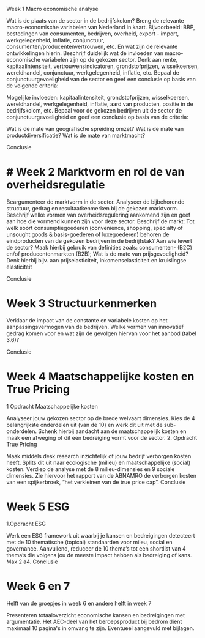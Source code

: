 Week 1 Macro economische analyse

Wat is de plaats van de sector in de bedrijfskolom?
Breng de relevante macro-economische variabelen van Nederland in kaart.
Bijvoorbeeld: BBP, bestedingen van consumenten, bedrijven, overheid, export - import, werkgelegenheid, inflatie, conjunctuur, consumenten/producentenvertrouwen, etc. En wat zijn de relevante ontwikkelingen hierin.
Beschrijf duidelijk wat de invloeden van macro-economische variabelen zijn op de gekozen sector.
Denk aan rente, kapitaalintensiteit, vertrouwensindicatoren, grondstofprijzen, wisselkoersen, wereldhandel, conjunctuur, werkgelegenheid, inflatie, etc.
Bepaal de conjunctuurgevoeligheid van de sector en geef een conclusie op basis van de volgende
criteria:

Mogelijke invloeden: kapitaalintensiteit, grondstofprijzen, wisselkoersen, wereldhandel, werkgelegenheid, inflatie, aard van producten, positie in de bedrijfskolom, etc.
Bepaal voor de gekozen bedrijven uit de sector de conjunctuurgevoeligheid en geef een conclusie op
basis van de criteria:

Wat is de mate van geografische spreiding omzet?
Wat is de mate van productdiversificatie?
Wat is de mate van marktmacht?
 

Conclusie

 

# # Week 2 Marktvorm en rol de van overheidsregulatie

Beargumenteer de marktvorm in de sector.
Analyseer de bijbehorende structuur, gedrag en resultaatkenmerken bij de gekozen marktvorm.
Beschrijf welke vormen van overheidsregulering aankomend zijn en geef aan hoe die vormend kunnen zijn voor deze sector.
Beschrijf de markt:
Tot welk soort consumptiegoederen (convenience, shopping, specialty of unsought goods & basis-goederen of luxegoederen) behoren de eindproducten van de gekozen bedrijven in de bedrijfstak?
Aan wie levert de sector?
Maak hierbij gebruik van definities zoals: consumenten- (B2C) en/of producentenmarkten (B2B);
Wat is de mate van prijsgevoeligheid?
Denk hierbij bijv. aan prijselasticiteit, inkomenselasticiteit en kruislingse elasticiteit
 

Conclusie

 

# Week 3 Structuurkenmerken

Verklaar de impact van de constante en variabele kosten op het aanpassingsvermogen van de bedrijven.
Welke vormen van innovatief gedrag komen voor en wat zijn de gevolgen hiervan voor het aanbod (tabel 3.6)?
 

Conclusie

 

# Week 4 Maatschappelijke kosten en True Pricing

1 Opdracht Maatschappelijke kosten

Analyseer jouw gekozen sector op de brede welvaart dimensies.
Kies de 4 belangrijkste onderdelen uit (van de 10) en werk dit uit met de sub-onderdelen.
Schenk hierbij aandacht aan de maatschappelijk kosten en maak een afweging of dit een bedreiging vormt voor de sector.
2. Opdracht True Pricing

Maak middels desk research inzichtelijk of jouw bedrijf verborgen kosten heeft. Splits dit uit naar ecologische (milieu) en maatschappelijke (social) kosten. Verdiep de analyse met de 8 milieu-dimensies en 9 sociale dimensies. Zie hiervoor het rapport van de ABNAMRO de verborgen kosten van een spijkerbroek, “het verkleinen van de true price cap”.
Conclusie

 

# Week 5 ESG

1.Opdracht ESG

Werk een ESG framework uit waarbij je kansen en bedreigingen detecteert  met de 10 thematische (topical) standaarden voor mileu, social en governance. Aanvullend, reduceer de 10 thema’s tot een shortlist van 4 thema’s die volgens jou de meeste impact hebben als bedreiging of kans. Max 2 a4.
     Conclusie

 

# Week 6 en 7

Helft van de groepjes in week 6 en andere helft in week 7

Presenteren totaaloverzicht economische kansen en bedreigingen met argumentatie.
Het AEC-deel van het beroepsproduct bij bedrom dient maximaal 10 pagina's in omvang te zijn. Eventueel aangevuld met bijlagen.